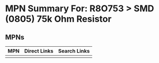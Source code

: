 



# MPN Summary For: R8O753 > SMD (0805) 75k Ohm Resistor

## MPNs
  

|MPN|Direct Links|Search Links|
| :--- | :--- | :--- |
||||
